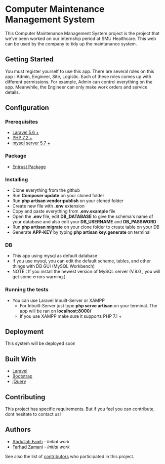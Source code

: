 # Computer Maintenance Management System 

This Computer Maintenance Management System project is the project that we've been worked on our internship period at SMU Healthcare. This web can be used by the company to tidy up the maintanance system. 


## Getting Started

You must register yourself to use this app. There are several roles on this app : Admin, Engineer, Site, Logistic. Each of these roles comes up with different permissions. For example, Admin can control everything on the app. Meanwhile, the Engineer can only make work orders and service details.

## Configuration
### Prerequisites

- [Laravel 5.6 +](https://laravel.com/docs/5.6/installation)
- [PHP 7.2 +](http://php.net/manual/en/install.php)
- [mysql server 5.7 +](http://php.net/manual/en/install.php)

### Package

- [Entrust Package](https://github.com/Zizaco/entrust)


### Installing

- Clone everything from the github
- Run __Composer update__ on your cloned folder
- Run __php artisan vendor:publish__ on your cloned folder
- Create new file with __.env__ extension
- Copy and paste everything from __.env.example__ file
- Open the __.env__ file, edit __DB_DATABASE__ to give the schema's name of your database and also edit your __DB_USERNAME__ and __DB_PASSWORD__
- Run __php artisan migrate__ on your clone folder to create table on your DB
- Generate __APP-KEY__ by typing __php artisan key:generate__ on terminal 


### DB

- This app using mysql as default database
- If you use mysql, you can edit the default scheme, tables, and other things with DB GUI (MySQL Workbench)
- NOTE : If you install the newest version of MySQL server (V.8.0 , you will get some errors warning.)


### Running the tests

- You can use Laravel Inbuilt-Server or XAMPP
    - For Inbuilt-Server just type __php serve artisan__ on your terminal. The app will be ran on __localhost:8000/__
    - If you use XAMPP make sure it supports PHP 7.1 +


## Deployment

This system will be deployed soon


## Built With

* [Laravel](https://laravel.com/docs/5.6)
* [Bootstrap](https://getbootstrap.com/)
* [jQuery](https://jquery.com/)


## Contributing

This project has specific requirements. But if you feel you can contribute, dont hesitate to contact us! 


## Authors

*  [Abdullah Faqih](https://github.com/abdulfaqihalm) - *Initial work* 
*  [Farhad Zamani](https://github.com/farzamani) - *Initial work*

See also the list of [contributors](https://github.com/abdulfaqihalm/cmms/contributors) who participated in this project.

